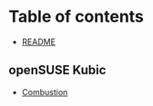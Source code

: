 # Table of contents

* [README](README.md)

## openSUSE Kubic

* [Combustion](opensuse-kubic/combustion.md)

